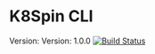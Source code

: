 # K8Spin CLI
Version: Version: 1.0.0
[![Build Status](https://travis-ci.org/k8spin/k8spin_cli.svg?branch=master)](https://travis-ci.org/k8spin/k8spin_cli)
